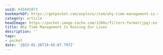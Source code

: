 ```yaml
---
uuid: 645601073
bookmarkOf: https://getpocket.com/explore/item/why-time-management-is-ruining-our-lives?utm\_source=densediscovery&utm\_medium=email&utm\_campaign=newsletter-issue-116
category: article
headImage: https://pocket-image-cache.com/1200x/filters:format(jpg):extract_focal()/https%3A%2F%2Fs3.amazonaws.com%2Fpocket-syndicated-images%2Farticles%2F1466%2F1567051624_GettyImages-531723447.jpg
title: Why Time Management Is Ruining Our Lives
description: ''
tags:
- pocket
date: '2023-01-26T19:45:07.797Z'
---
```



